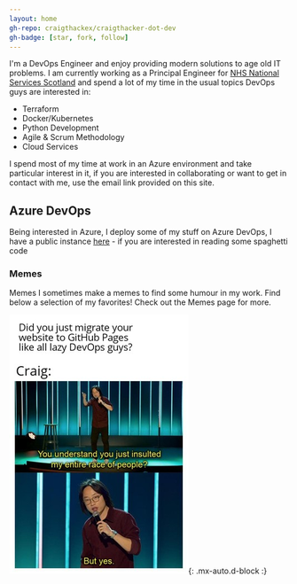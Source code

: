 ```yaml
---
layout: home
gh-repo: craigthackex/craigthacker-dot-dev
gh-badge: [star, fork, follow]
---
```



I'm a DevOps Engineer and enjoy providing modern solutions to age old IT problems. I am currently working as a Principal Engineer for [NHS National Services Scotland](https://www.nss.nhs.scot/) and spend a lot of my time in the usual topics DevOps guys are interested in:

- Terraform
- Docker/Kubernetes
- Python Development
- Agile & Scrum Methodology
- Cloud Services

I spend most of my time at work in an Azure environment and take particular interest in it, if you are interested in collaborating or want to get in contact with me, use the email link provided on this site.


## Azure DevOps

Being interested in Azure, I deploy some of my stuff on Azure DevOps, I have a public instance [here](https://dev.azure.com/craigtho/craigtho-azdo) - if you are interested in reading some spaghetti code

### Memes

Memes
I sometimes make a memes to find some humour in my work. Find below a selection of my favorites! Check out the Memes page for more.

![meme](assets/memes/meme05062021.jpg){: .mx-auto.d-block :}